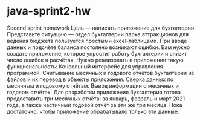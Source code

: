 # java-sprint2-hw
Second sprint homework
Цель — написать приложение для бухгалтерии
Представьте ситуацию — отдел бухгалтерии парка аттракционов для ведения бюджета пользуется простыми excel-таблицами. При вводе данных и подсчёте баланса постоянно возникают ошибки. Вам нужно создать приложение, которое упростит работу бухгалтерии и снизит число ошибок в расчётах. 
Нужно реализовать в приложении такую функциональность:
Консольный интерфейс для управления программой.
Считывание месячных и годового отчётов бухгалтерии из файлов и их перевод в объекты приложения.
Сверка данных по месячным и годовому отчётам.
Вывод информации о месячных и годовом отчётах.
Для разработки приложения бухгалтерия готова предоставить три месячных отчёта: за январь, февраль и март 2021 года, а также частичный годовой отчёт за эти же три месяца. Пока достаточно, чтобы приложение обрабатывало только эти данные.
